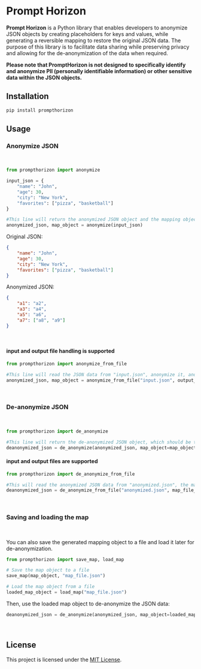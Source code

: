 # Prompt Horizon

**Prompt Horizon** is a Python library that enables developers to anonymize JSON objects by creating placeholders for keys and values, while generating a reversible mapping to restore the original JSON data. The purpose of this library is to facilitate data sharing while preserving privacy and allowing for the de-anonymization of the data when required.

**Please note that PromptHorizon is not designed to specifically identify and anonymize PII (personally identifiable information) or other sensitive data within the JSON objects.**

## Installation

```bash
pip install prompthorizon
```

## Usage

### Anonymize JSON

<br>

```python
from prompthorizon import anonymize

input_json = {
    "name": "John",
    "age": 30,
    "city": "New York",
    "favorites": ["pizza", "basketball"]
}

#This line will return the anonymized JSON object and the mapping object.
anonymized_json, map_object = anonymize(input_json)
```

Original JSON:

```json
{
    "name": "John",
    "age": 30,
    "city": "New York",
    "favorites": ["pizza", "basketball"]
}
```

Anonymized JSON:

```json
{
    "a1": "a2",
    "a3": "a4",
    "a5": "a6",
    "a7": ["a8", "a9"]
}
```
<br>

#### input and output file handling is supported

```python
from prompthorizon import anonymize_from_file

#This line will read the JSON data from "input.json", anonymize it, and save the anonymized JSON to "anonymized.json".
anonymized_json, map_object = anonymize_from_file("input.json", output_file_path="anonymized.json")
```

<br>

### De-anonymize JSON

<br>

```python
from prompthorizon import de_anonymize

#This line will return the de-anonymized JSON object, which should be the same as the original input JSON.
deanonymized_json = de_anonymize(anonymized_json, map_object=map_object)
```

#### input and output files are supported

```python
from prompthorizon import de_anonymize_from_file

#This will read the anonymized JSON data from "anonymized.json", the mapping object from "map_file.json", de-anonymize the JSON data, and save the de-anonymized JSON to "deanonymized.json".
deanonymized_json = de_anonymize_from_file("anonymized.json", map_file_path="map_file.json", output_file_path="deanonymized.json")
```



<br>

### Saving and loading the map

<br>

You can also save the generated mapping object to a file and load it later for de-anonymization.

```python
from prompthorizon import save_map, load_map

# Save the map object to a file
save_map(map_object, "map_file.json")

# Load the map object from a file
loaded_map_object = load_map("map_file.json")
```

Then, use the loaded map object to de-anonymize the JSON data:

```python
deanonymized_json = de_anonymize(anonymized_json, map_object=loaded_map_object)
```
<br>

## License

This project is licensed under the [MIT License](LICENSE).
